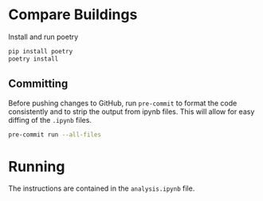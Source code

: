 # Compare Buildings

Install and run poetry

```bash
pip install poetry
poetry install
```

## Committing

Before pushing changes to GitHub, run `pre-commit` to format the code consistently and to strip the output from ipynb files. This will allow for easy diffing of the `.ipynb` files.

```bash
pre-commit run --all-files
```

# Running

The instructions are contained in the `analysis.ipynb` file.
